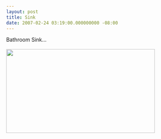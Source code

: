```yaml
---
layout: post
title: Sink
date: 2007-02-24 03:19:00.000000000 -08:00
---
```

Bathroom Sink...<br /><br /><a onblur="try {parent.deselectBloggerImageGracefully();} catch(e) {}" href="http://4.bp.blogspot.com/_zdYMSK7YuAA/Sarf5COrvGI/AAAAAAAAFFw/zucpl5DxnWQ/s1600-h/sink_web_full.jpg"><img style="float:left; margin:0 10px 10px 0;cursor:pointer; cursor:hand;width: 400px; height: 225px;" src="http://4.bp.blogspot.com/_zdYMSK7YuAA/Sarf5COrvGI/AAAAAAAAFFw/zucpl5DxnWQ/s400/sink_web_full.jpg" border="0" alt="" id="BLOGGER_PHOTO_ID_5308301281753545826" /></a>
